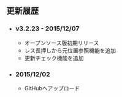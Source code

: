## 更新履歴
<!-- 開発バージョン
* comment
*

-->

- ### v3.2.23 - 2015/12/07
  * オープンソース版初期リリース
  * レス長押しから元位置参照機能を追加
  * 更新チェック機能を追加


- ### 2015/12/02
  * GitHubへアップロード
